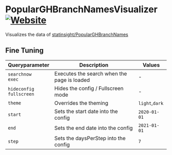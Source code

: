 # PopularGHBranchNamesVisualizer [![Website](https://img.shields.io/website?url=https%3A%2F%2Fstatinsight.github.io%2FPopularGHBranchNamesVisualizer%2F)](https://statinsight.github.io/PopularGHBranchNamesVisualizer/)
Visualizes the data of [statinsight/PopularGHBranchNames](https://github.com/statinsight/PopularGHBranchNames)

## Fine Tuning
| Queryparameter | Description | Values |
| --- | --- | --- |
| ``searchnow``<br>``exec`` | Executes the search when the page is loaded | - |
| ``hideconfig``<br>``fullscreen`` | Hides the config / Fullscreen mode | - |
| ``theme`` | Overrides the theming | ``light``,``dark`` |
| ``start`` | Sets the start date into the config | ``2020-01-01`` |
| ``end`` | Sets the end date into the config | ``2021-01-01`` |
| ``step`` | Sets the daysPerStep into the config | ``7`` |
